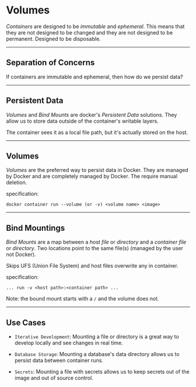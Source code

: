# Volumes

_Containers_ are designed to be _immutable_ and _ephemeral_. This means that they are not designed to be changed and they are not designed to be permanent. Designed to be disposable.

----
## Separation of Concerns

If containers are immutable and ephemeral, then how do we persist data?

----
## Persistent Data

_Volumes_ and _Bind Mounts_ are docker's _Persistent Data_ solutions. They allow us to store data outside of the container's writable layers.

The container sees it as a local file path, but it's actually stored on the host.

----
## Volumes

_Volumes_ are the preferred way to persist data in Docker. They are managed by Docker and are completely managed by Docker. The require manual deletion.

specification:

`docker container run --volume (or -v) <volume name> <image>`

----
## Bind Mountings

_Bind Mounts_ are a map between a _host file_ or _directory_ and a _container_ _file_ or _directory_. Two locations point to the same file(s) (managed by the user not Docker).

Skips UFS (Union File System) and host files overwrite any in container.

specification:

`... run -v <host path>:<container path> ...`

Note: the bound mount starts with a `/` and the volume does not.

----
## Use Cases

- `Iterative Development`: Mounting a file or directory is a great way to develop locally and see changes in real time.

- `Database Storage`: Mounting a database's data directory allows us to persist data between container runs.

- `Secrets`: Mounting a file with secrets allows us to keep secrets out of the image and out of source control.

